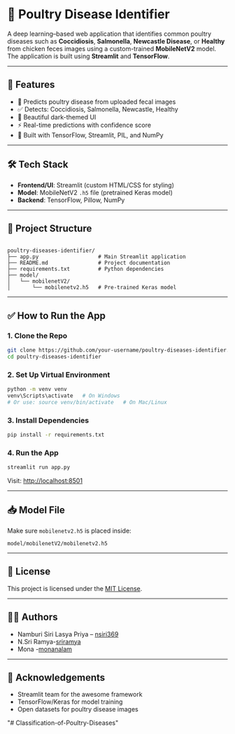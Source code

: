 
# 🐣 Poultry Disease Identifier

A deep learning–based web application that identifies common poultry diseases such as **Coccidiosis**, **Salmonella**, **Newcastle Disease**, or **Healthy** from chicken feces images using a custom-trained **MobileNetV2** model. The application is built using **Streamlit** and **TensorFlow**.

---



## 🚀 Features

- 🧠 Predicts poultry disease from uploaded fecal images
- ✅ Detects: Coccidiosis, Salmonella, Newcastle, Healthy
- 🎨 Beautiful dark-themed UI
- ⚡ Real-time predictions with confidence score
- 🐍 Built with TensorFlow, Streamlit, PIL, and NumPy

---

## 🛠️ Tech Stack

- **Frontend/UI**: Streamlit (custom HTML/CSS for styling)
- **Model**: MobileNetV2 `.h5` file (pretrained Keras model)
- **Backend**: TensorFlow, Pillow, NumPy

---

## 📂 Project Structure

```

poultry-diseases-identifier/
├── app.py                   # Main Streamlit application
├── README.md                # Project documentation
├── requirements.txt         # Python dependencies
├── model/
│   └── mobilenetV2/
│       └── mobilenetv2.h5   # Pre-trained Keras model

````

---

## ✅ How to Run the App

### 1. Clone the Repo
```bash
git clone https://github.com/your-username/poultry-diseases-identifier.git
cd poultry-diseases-identifier
````

### 2. Set Up Virtual Environment

```bash
python -m venv venv
venv\Scripts\activate   # On Windows
# Or use: source venv/bin/activate   # On Mac/Linux
```

### 3. Install Dependencies

```bash
pip install -r requirements.txt
```

### 4. Run the App

```bash
streamlit run app.py
```

Visit: [http://localhost:8501](http://localhost:8501)

---

## 📥 Model File

Make sure `mobilenetv2.h5` is placed inside:

```
model/mobilenetV2/mobilenetv2.h5
```

---

## 📝 License

This project is licensed under the [MIT License](LICENSE).

---

## 👨‍💻 Authors

* Namburi Siri Lasya Priya – [nsiri369](https://github.com/nsiri369)
* N.Sri Ramya-[sriramya](https://github.com/ramya231-tech)
* Mona -[monanalam](https://github.com/MonaNalam)

---

## 🙏 Acknowledgements

* Streamlit team for the awesome framework
* TensorFlow/Keras for model training
* Open datasets for poultry disease images


"# Classification-of-Poultry-Diseases" 
